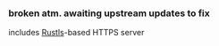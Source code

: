 ### broken atm. awaiting upstream updates to fix

includes [Rustls](https://github.com/rustls/rustls)-based HTTPS server